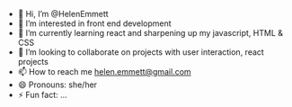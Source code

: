 - 👋 Hi, I’m @HelenEmmett
- 👀 I’m interested in front end development
- 🌱 I’m currently learning react and sharpening up my javascript, HTML & CSS
- 💞️ I’m looking to collaborate on projects with user interaction, react projects
- 📫 How to reach me helen.emmett@gmail.com
- 😄 Pronouns: she/her
- ⚡ Fun fact: ...

<!---
HelenEmmett/HelenEmmett is a ✨ special ✨ repository because its `README.md` (this file) appears on your GitHub profile.
You can click the Preview link to take a look at your changes.
--->
